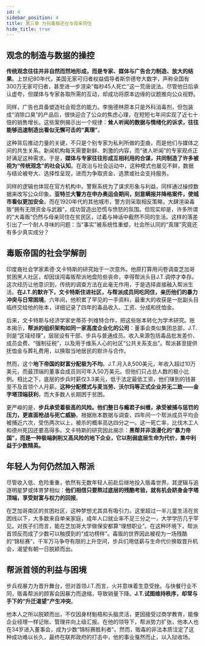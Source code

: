 ```yaml
---
id: 4
sidebar_position: 4
title: 第三章 为何毒贩还在与母亲同住
hide_title: true
---
```


## 观念的制造与数据的操控

**传统观念往往并非自然而然地形成，而是专家、媒体与广告合力制造、放大的结果**。上世纪80年代，美国无家可归者权益倡导者斯奈德夸大数字，声称全国有300万无家可归者，甚至进一步渲染“每秒45人死亡”这一荒唐说法。尽管他日后承认虚夸，但媒体与专家各取所需的互动，却成功将原本边缘的议题推向公众视野。

同样，广告也具备塑造社会观念的能力。李施德林原本只是外科消毒剂，但包装成“消除口臭”的产品后，很快迎合了公众的焦虑心理，在短短七年间实现了近七十倍的销售增长。这些案例揭示出一个规律：**耸人听闻的数据与情绪化的诉求，往往能够迅速制造出看似无懈可击的“真理”**。

这种背后推动力量的关键，不只是个别专家为私利所做的歪曲，而是他们与媒体之间的共生关系。新闻机构每天需要新鲜、刺激的内容，而“骇人听闻”的专家观点正好满足这种需求。于是，**媒体与专家往往形成互相利用的合谋，共同制造了许多被视为“传统观念”的社会认知**。在政治与社会运动中，这种模式也屡见不鲜，数据与结论被夸大、选择性呈现，进而为争取资金、选票或社会支持服务。

同样的逻辑也体现在官方机构中。警察系统为了谋求形象与利益，同样通过操控数据来改写公众印象。**亚特兰大警方在申办奥运会期间，刻意瞒报并降格案件，使城市看似更加安全**。而在1920年代的其他城市，警方则采取相反策略，大肆渲染毒贩“拥有无限资金与武器”，成功营造出恐慌与愤怒的氛围。但现实却是，许多所谓的“大毒贩”仍然与母亲同住在贫民区，过着与神话中截然不同的生活。这样的落差引出了一个耐人寻味的问题：当“事实”被系统性重塑，社会所认同的“真理”究竟还有多少真实成分？

## 毒贩帝国的社会学解剖

印度裔社会学家素德·文卡特斯的研究始于一次意外。他原打算用问卷调查芝加哥贫困黑人社区，却因误闯毒贩帮派地盘险些丧命，幸得帮派头目J.T.调停才幸存。这次经历让他意识到，传统的调查方法在此毫无作用，于是选择直接融入帮派生活。**在J.T.的默许下，文卡特斯住进社区，与帮派成员同吃同住，亲历他们的暴力冲突与日常困境**。六年间，他积累了罕见的一手资料，最重大的收获是一批副头目临终交给他的账本，详细记录了四年的毒品收入、工资、分成和抚恤金。

后来，文卡特斯与经济学家史蒂芬·列维特合作，把这些账本转化为学术研究。账本揭示，**帮派的组织架构如同一家高度企业化的公司**：董事会类似集团总部，J.T.则是“区域经理”，层层设有干部、步兵与普通成员。收入来源包括毒品批发差价、成员会费、“强制征税”，以及用于维系人心的社区“公共关系支出”。帮派甚至提供抚恤金与葬礼费用，以换取当地居民的默许与合作。

然而，这个**地下帝国的财富分配极为不均**。J.T.月入8,500美元，年收入超过10万美元，而最顶端的董事会成员则可年入50万美元。但他们只占总人数的极小比例。相比之下，底层的步兵时薪仅3.3美元，低于法定最低工资，他们赚到的钱甚至不及首领个人月薪。**这种分配模式与麦当劳、沃尔玛等正式企业并无二致——金字塔顶端获利**，而大多数人长期困于贫困。

更严峻的是，**步兵承受着极高的风险。他们整日与瘾君子纠缠，承受被捕与惩罚的压力，更直面枪战与死亡威胁**。根据账本数据与调查，四年间一个帮派成员平均会被捕近六次，受伤两次以上，被杀的概率高达四分之一。这一死亡率，比伐木工人和德州死囚还要高得多。文卡特斯的研究因此揭示：**黑帮并非浪漫化的“暴力帝国”，而是一种极端剥削又高风险的地下企业，它以削弱底层生命为代价，集中利益于少数精英。**

## 年轻人为何仍然加入帮派

尽管收入低、危险重重，依然有无数年轻人前赴后继地投入贩毒世界。其逻辑与追逐明星梦或体育梦相似：**他们相信只要熬过底层的残酷考验，就有机会跻身金字塔顶端，享受财富与权力的回报**。

在芝加哥南区的贫困社区，这种梦想尤其具有吸引力。这里超过一半儿童生活在贫困线以下，大多数来自单亲家庭，成年人口就业率不足三分之一，大学学历几乎罕见。对孩子们而言，能在芝加哥大学做保安都算“理想职业”。在这种环境下，帮派首领反而成了少数可以触摸到的“成功榜样”。毒贩的世界因此被视为一场残酷的“锦标赛”，千军万马争夺有限的上升空间，步兵们用低薪与生命代价换取晋升机会，渴望有朝一日脱颖而出。

## 帮派首领的利益与困境

步兵视暴力为晋升舞台，但对首领J.T.而言，火并意味着生意受挫。与快餐行业不同，贩毒帮派的顾客会因暴力而退缩，导致销量下降。**J.T.试图维持秩序，却常与手下的“升迁渴望”产生冲突**。

他本人之所以脱颖而出，不仅因身材魁梧和头脑灵活，更因接受过商学教育，能像企业经理一样记账、管理并向上级汇报。在他的领导下，帮派势力扩张，他本人也在34岁进入董事会，成为少数“锦标赛胜利者”。然而，贩毒的非法本质注定了这种成功难以长久，最终在联邦政府的打击中，他的事业戛然而止，以入狱收场。